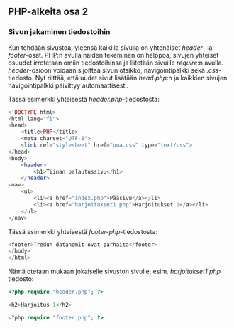 ## PHP-alkeita osa 2
### Sivun jakaminen tiedostoihin

Kun tehdään sivustoa, yleensä kaikilla sivulla on yhtenäiset *header*- ja *footer*-osat. PHP:n avulla näiden tekeminen on helppoa, sivujen yhteiset osuudet irrotetaan omiin tiedostoihinsa ja liitetään sivuille *require*:n avulla. *header*-osioon voidaan sijoittaa sivun otsikko, navigointipalkki sekä *.css*-tiedosto. Nyt riittää, että uudet sivut lisätään *head.php*:n ja kaikkien sivujen navigointipalkki päivittyy automaattisesti.

Tässä esimerkki yhteisestä *header.php*-tiedostosta:

```php
<!DOCTYPE html>
<html lang="fi">
<head>
    <title>PHP</title>
    <meta charset="UTF-8">
    <link rel="stylesheet" href="oma.css" type="text/css">
</head>
<body>
    <header>
        <h1>Tiinan palautussivu</h1>
    </header>
<nav>
    <ul>
        <li><a href="index.php">Pääsivu</a></li>
        <li><a href="harjoitukset1.php">Harjoitukset 1</a></li>
    </ul>
</nav>
```

Tässä esimerkki yhteisestä *footer-php*-tiedostosta:

```php
<footer>Tredun datanomit ovat parhaita</footer>
</body>
</html>
```

Nämä otetaan mukaan jokaiselle sivuston sivulle, esim. *harjoitukset1.php* tiedosto:

```php
<?php require "header.php"; ?>

<h2>Harjoitus 1</h2>

<?php require "footer.php"; ?>
```